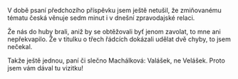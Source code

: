 <!-- dcterms:identifier = riderweblog#104 -->
<!-- dcterms:title = Dnešní perlička -->
<!-- np9:categoryId = 2 -->
<!-- x4w:category = Lidé a jiná zvěř -->
<!-- np9:authorId = 1 -->
<!-- np9:authorEmail = michal.valasek@altairis.cz -->
<!-- dcterms:creator = Michal Altair Valášek -->
<!-- dcterms:created = 2003-11-24T23:14:02+01:00 -->
<!-- dcterms:dateAccepted = 2003-11-24T23:14:02+01:00 -->

V době psaní předchozího příspěvku jsem ještě netušil, že zmiňovanému tématu česká věnuje sedm minut i v dnešní zpravodajské relaci.

Že nás do huby brali, aniž by se obtěžovali byť jenom zavolat, to mne ani nepřekvapilo. Že v titulku o třech řádcích dokázali udělat dvě chyby, to jsem nečekal.

Takže ještě jednou, paní či slečno Machálková: Valášek, ne Velášek. Proto jsem vám dával tu vizitku!